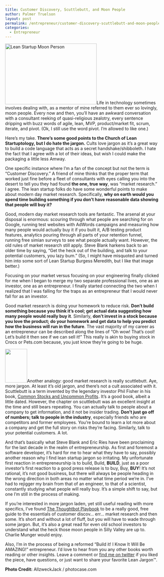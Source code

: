 ```yaml
---
title: Customer Discovery, Scuttlebutt, and Moon People
author: Palmer Truelson
layout: post
permalink: /entrepreneur/customer-discovery-scuttlebutt-and-moon-people/
categories:
  - Entrepreneur
---
```

[<img class="alignright size-medium wp-image-666" alt="Lean Startup Moon Person" src="http://www.valuablebehavior.com/wp-content/uploads/2013/03/moon-person-300x199.jpg" width="300" height="199" />][1]Life in technology sometimes involves dealing with, as a mentor of mine referred to them ever so lovingly, moon people. Every now and then, you&#8217;ll have an awkward conversation with a consultant reeking of quasi-religious zealotry, every sentence dripping with buzz words of agile, lean, MVP, product/market fit, scrum, iterate, and pivot. (Ok, I still use the word pivot. I&#8217;m allowed to like one.)

Here&#8217;s my take. **There&#8217;s some good points to the Church of Lean Startuptology, but I do hate the jargon.** Cults love jargon as it&#8217;s a great way to build a code language that acts as a secret handshake/shibboleth. I hate the fact that I agree with a lot of their ideas, but wish I could make the packaging a little less Amway.

One specific instance where I&#8217;m a fan of the concept but not the term is &#8220;Customer Discovery.&#8221; A friend of mine thinks that the proper term that worked just fine before a fleet of consultants with eyes calling you into the desert to tell you they had found **the one, true way**, was &#8220;market research.&#8221; I agree. The lean startup folks do have some wonderful points to make about modern day market research. Specifically, **why on earth would you spend time building something if you don&#8217;t have reasonable data showing that people will buy it?**

Good, modern day market research tools are fantastic. The arsenal at your disposal is enormous: scouring through what people are searching for on Google, running test websites with AdWords campaigns and measuring how many people would actually buy it if you built it, A/B testing product features, analytics pouring through all parts of your retention funnel, running free simian surveys to see what people actually want. However, the old rules of market research still apply. Steve Blank harkens back to an older time by saying, &#8220;Get the heck out of the building, and talk to your potential customers, you lazy bum.&#8221; (So, I might have misquoted and turned him into some sort of Lean Startup Burgess Meredith, but I like that image better.)

Focusing on your market versus focusing on your engineering finally clicked for me when I began to merge my two separate professional lives, one as an investor, one as an entrepreneur. I finally started connecting the two when I realized that I was falling for the traps as an entrepreneur that I would never fall for as an investor.

Good market research is doing your homework to reduce risk. **Don&#8217;t build something because you think it&#8217;s cool; get actual data suggesting how many people would really buy it**. Similarly, **don&#8217;t invest in a stock because you love the product; do your homework and get data to help you predict how the business will run in the future**. The vast majority of my career as an entrepreneur can be described along the lines of &#8220;Oh wow! That&#8217;s cool! Let&#8217;s build it then see if we can sell it!&#8221; This really is akin to buying stock in Crocs or Pets.com because, you just know they&#8217;re going to be huge.

<img class="alignright" style="border: 0px;" alt="" src="http://ws.assoc-amazon.com/widgets/q?_encoding=UTF8&ASIN=0471445509&Format=_SL110_&ID=AsinImage&MarketPlace=US&ServiceVersion=20070822&WS=1&tag=valuabehav-20" width="72" height="110" border="0" />Another analogy: good market research is really scuttlebutt. Aye, more jargon. At least it&#8217;s old jargon, and there&#8217;s not a cult associated with it. Scuttlebutt is a term invented by the legendary investor Phil Fisher in his book, <a href="http://www.amazon.com/gp/product/0471445509/ref=as_li_qf_sp_asin_tl?ie=UTF8&camp=1789&creative=9325&creativeASIN=0471445509&linkCode=as2&tag=valuabehav-20" onclick="javascript:_gaq.push(['_trackEvent','outbound-article','http://www.amazon.com']);">Common Stocks and Uncommon Profits</a><img style="border: none !important; margin: 0px !important;" alt="" src="http://www.assoc-amazon.com/e/ir?t=valuabehav-20&l=as2&o=1&a=0471445509" width="1" height="1" border="0" />. It&#8217;s a good book, albeit a little dated. However, the chapter on scuttlebutt was an excellent insight at the time and still bears repeating. You can actually talk to people about a company to get information, and it not be insider trading. **Don&#8217;t just go off of numbers; talk to people in the industry**, especially friends who are competitors and former employees. You&#8217;re bound to learn a lot more about a company and get the full story on risks they&#8217;re facing. Similarly, talk to your potential customers. A lot.

And that&#8217;s basically what Steve Blank and Eric Ries have been proclaiming for the last decade in the realm of entrepreneurship. As first and foremost a software developer, it&#8217;s hard for me to hear what they have to say, possibly another reason why I find lean startup jargon so irritating. My unfortunate first reaction in entrepreneurship is to build, Build, **BUILD**, just as a poor investor&#8217;s first reaction to a good press release is to buy, Buy, **BUY**! It&#8217;s not rational, it&#8217;s not good business, but there will always be people heading in the wrong direction in both areas no matter what time period we&#8217;re in. I&#8217;ve had to rejigger my brain from that of an engineer, to that of a scientist, constantly studying what people will really buy. It&#8217;s a simple shift to say, but one I&#8217;m still in the process of making.

If you&#8217;re interested in more jargon laden, yet still useful reading with more specifics, I&#8217;ve found <a title="Thoughtbot Playbook" href="http://playbook.thoughtbot.com/" onclick="javascript:_gaq.push(['_trackEvent','outbound-article','http://playbook.thoughtbot.com']);" target="_blank">The Thoughtbot Playbook</a> to be a really good, free guide to the essentials of customer discov&#8230; err&#8230; market research and then some. It&#8217;s short and without a lot of fluff, but you will have to wade through some jargon. But, it&#8217;s also a great read for even old school investors to understand what the heck those moon people in Silly Valley are up to. Charlie Munger would enjoy.

Also, I&#8217;m in the process of being a reformed &#8220;Build it! I Know It Will Be AMAZING!&#8221; entrepreneur. I&#8217;d love to hear from you any other books worth reading or other insights. Leave a comment or <a title="Palmer's Twitter" href="http://twitter.com/truelson" onclick="javascript:_gaq.push(['_trackEvent','outbound-article','http://twitter.com']);" target="_blank">find me on twitter</a> if you liked the piece, have questions, or just want to share your favorite Lean Jargon™.

**Photo Credit:** AllzweckJack / photocase.com

 [1]: http://www.valuablebehavior.com/wp-content/uploads/2013/03/moon-person.jpg